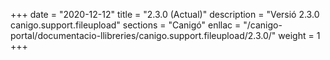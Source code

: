 +++
date        = "2020-12-12"
title       = "2.3.0 (Actual)"
description = "Versió 2.3.0 canigo.support.fileupload"
sections    = "Canigó"
enllac		= "/canigo-portal/documentacio-llibreries/canigo.support.fileupload/2.3.0/"
weight		= 1
+++

